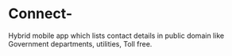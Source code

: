 # Connect-
Hybrid mobile app which lists contact details in public domain like Government departments, utilities, Toll free.
